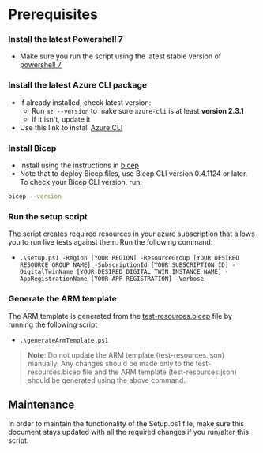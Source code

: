 # Prerequisites

### Install the latest Powershell 7

- Make sure you run the script using the latest stable version of [powershell 7](https://github.com/PowerShell/PowerShell/releases)

### Install the latest Azure CLI package

- If already installed, check latest version:
  - Run `az --version` to make sure `azure-cli` is at least **version 2.3.1**
  - If it isn't, update it
- Use this link to install [Azure CLI](https://learn.microsoft.com/cli/azure/install-azure-cli?view=azure-cli-latest])

### Install Bicep

- Install using the instructions in [bicep](https://learn.microsoft.com/azure/azure-resource-manager/bicep/install#install-manually)
- Note that to deploy Bicep files, use Bicep CLI version 0.4.1124 or later. To check your Bicep CLI version, run:

```bash
bicep --version
```

### Run the setup script

The script creates required resources in your azure subscription that allows you to run live tests against them. Run the following command:

- `.\setup.ps1 -Region [YOUR REGION] -ResourceGroup [YOUR DESIRED RESOURCE GROUP NAME] -SubscriptionId [YOUR SUBSCRIPTION ID] -DigitalTwinName [YOUR DESIRED DIGITAL TWIN INSTANCE NAME] -AppRegistrationName [YOUR APP REGISTRATION] -Verbose`

### Generate the ARM template

The ARM template is generated from the [test-resources.bicep](https://github.com/Azure/azure-sdk-for-net/blob/main/sdk/digitaltwins/test-resources.bicep) file by running the following script

- `.\generateArmTemplate.ps1`

> **Note**: Do not update the ARM template (test-resources.json) manually. Any changes should be made only to the test-resources.bicep file and the ARM template (test-resources.json) should be generated using the above command.

## Maintenance

In order to maintain the functionality of the Setup.ps1 file, make sure this document stays updated with all the required changes if you run/alter this script.
